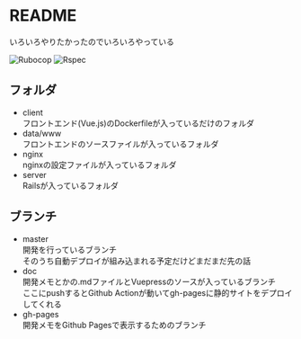 # README

いろいろやりたかったのでいろいろやっている

![Rubocop](https://github.com/perpouh/post-mortem/workflows/Rubocop/badge.svg)
![Rspec](https://github.com/perpouh/post-mortem/workflows/Rspec/badge.svg)

## フォルダ

 - client  
 フロントエンド(Vue.js)のDockerfileが入っているだけのフォルダ
 - data/www  
 フロントエンドのソースファイルが入っているフォルダ
 - nginx  
 nginxの設定ファイルが入っているフォルダ
 - server  
 Railsが入っているフォルダ

## ブランチ

 - master  
 開発を行っているブランチ  
 そのうち自動デプロイが組み込まれる予定だけどまだまだ先の話
 - doc  
 開発メモとかの.mdファイルとVuepressのソースが入っているブランチ  
 ここにpushするとGithub Actionが動いてgh-pagesに静的サイトをデプロイしてくれる
 - gh-pages  
 開発メモをGithub Pagesで表示するためのブランチ
